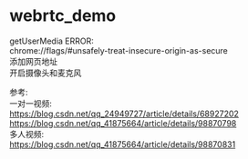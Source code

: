 # webrtc_demo  

getUserMedia ERROR:  
chrome://flags/#unsafely-treat-insecure-origin-as-secure  
添加网页地址  
开启摄像头和麦克风  



参考:  
一对一视频:  
https://blog.csdn.net/qq_24949727/article/details/68927202  
https://blog.csdn.net/qq_41875664/article/details/98870798  
多人视频:  
https://blog.csdn.net/qq_41875664/article/details/98870831  

